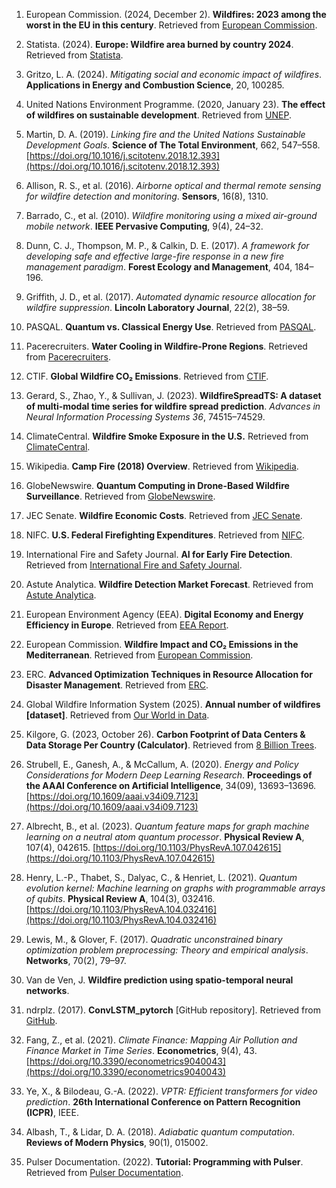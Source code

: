 1. European Commission. (2024, December 2). **Wildfires: 2023 among the worst in the EU in this century**. Retrieved from [European Commission](https://joint-research-centre.ec.europa.eu/jrc-news-and-updates/wildfires-2023-among-worst-eu-century-2024-04-10_en).

2. Statista. (2024). **Europe: Wildfire area burned by country 2024**. Retrieved from [Statista](https://www.statista.com/statistics/1260777/area-burned-by-wildfire-in-european-countries/).

3. Gritzo, L. A. (2024). *Mitigating social and economic impact of wildfires*. **Applications in Energy and Combustion Science**, 20, 100285.

4. United Nations Environment Programme. (2020, January 23). **The effect of wildfires on sustainable development**. Retrieved from [UNEP](https://www.unep.org/news-and-stories/story/effect-wildfires-sustainable-development).

5. Martin, D. A. (2019). *Linking fire and the United Nations Sustainable Development Goals*. **Science of The Total Environment**, 662, 547–558. [https://doi.org/10.1016/j.scitotenv.2018.12.393](https://doi.org/10.1016/j.scitotenv.2018.12.393)

6. Allison, R. S., et al. (2016). *Airborne optical and thermal remote sensing for wildfire detection and monitoring*. **Sensors**, 16(8), 1310.

7. Barrado, C., et al. (2010). *Wildfire monitoring using a mixed air-ground mobile network*. **IEEE Pervasive Computing**, 9(4), 24–32.

8. Dunn, C. J., Thompson, M. P., & Calkin, D. E. (2017). *A framework for developing safe and effective large-fire response in a new fire management paradigm*. **Forest Ecology and Management**, 404, 184–196.

9. Griffith, J. D., et al. (2017). *Automated dynamic resource allocation for wildfire suppression*. **Lincoln Laboratory Journal**, 22(2), 38–59.

10. PASQAL. **Quantum vs. Classical Energy Use**. Retrieved from [PASQAL](https://www.pasqal.com/news/quantum-computing-rethinking-energy-consumption/).

11. Pacerecruiters. **Water Cooling in Wildfire-Prone Regions**. Retrieved from [Pacerecruiters](https://pacerecruiters.com/robotics-engineering-jobs-boston/technology-vs-nature-the-complex-role-of-ai-in-wildfire-control/).

12. CTIF. **Global Wildfire CO₂ Emissions**. Retrieved from [CTIF](https://ctif.org/news/how-much-do-forest-fires-contribute-co2-emissions-depending-area-and-population-density-it-can).

13. Gerard, S., Zhao, Y., & Sullivan, J. (2023). **WildfireSpreadTS: A dataset of multi-modal time series for wildfire spread prediction**. *Advances in Neural Information Processing Systems 36*, 74515–74529.

14. ClimateCentral. **Wildfire Smoke Exposure in the U.S.** Retrieved from [ClimateCentral](https://www.climatecentral.org/graphic/wildfire-smoke-nationwide-health-risk-2023?graphicSet=Annual+average+wildfire+smoke+days&lang=en).

15. Wikipedia. **Camp Fire (2018) Overview**. Retrieved from [Wikipedia](https://en.wikipedia.org/wiki/Camp_Fire_(2018)).

16. GlobeNewswire. **Quantum Computing in Drone-Based Wildfire Surveillance**. Retrieved from [GlobeNewswire](https://www.globenewswire.com/).

17. JEC Senate. **Wildfire Economic Costs**. Retrieved from [JEC Senate](https://www.jec.senate.gov/).

18. NIFC. **U.S. Federal Firefighting Expenditures**. Retrieved from [NIFC](https://www.nifc.gov/fire-information/statistics/suppression-costs).

19. International Fire and Safety Journal. **AI for Early Fire Detection**. Retrieved from [International Fire and Safety Journal](https://internationalfireandsafetyjournal.com/).

20. Astute Analytica. **Wildfire Detection Market Forecast**. Retrieved from [Astute Analytica](https://www.astuteanalytica.com/industry-report/forest-wildfire-detection-system-market).

21. European Environment Agency (EEA). **Digital Economy and Energy Efficiency in Europe**. Retrieved from [EEA Report](https://www.eea.europa.eu/).

22. European Commission. **Wildfire Impact and CO₂ Emissions in the Mediterranean**. Retrieved from [European Commission](https://ec.europa.eu/).

23. ERC. **Advanced Optimization Techniques in Resource Allocation for Disaster Management**. Retrieved from [ERC](https://erc.europa.eu/).

24. Global Wildfire Information System (2025). **Annual number of wildfires [dataset]**. Retrieved from [Our World in Data](https://ourworldindata.org/grapher/annual-number-of-fires).

25. Kilgore, G. (2023, October 26). **Carbon Footprint of Data Centers & Data Storage Per Country (Calculator)**. Retrieved from [8 Billion Trees](https://8billiontrees.com/carbon-offsets-credits/carbon-ecological-footprint-calculators/carbon-footprint-of-data-centers/).

26. Strubell, E., Ganesh, A., & McCallum, A. (2020). *Energy and Policy Considerations for Modern Deep Learning Research*. **Proceedings of the AAAI Conference on Artificial Intelligence**, 34(09), 13693–13696. [https://doi.org/10.1609/aaai.v34i09.7123](https://doi.org/10.1609/aaai.v34i09.7123)

27. Albrecht, B., et al. (2023). *Quantum feature maps for graph machine learning on a neutral atom quantum processor*. **Physical Review A**, 107(4), 042615. [https://doi.org/10.1103/PhysRevA.107.042615](https://doi.org/10.1103/PhysRevA.107.042615)

28. Henry, L.-P., Thabet, S., Dalyac, C., & Henriet, L. (2021). *Quantum evolution kernel: Machine learning on graphs with programmable arrays of qubits*. **Physical Review A**, 104(3), 032416. [https://doi.org/10.1103/PhysRevA.104.032416](https://doi.org/10.1103/PhysRevA.104.032416)

29. Lewis, M., & Glover, F. (2017). *Quadratic unconstrained binary optimization problem preprocessing: Theory and empirical analysis*. **Networks**, 70(2), 79–97.

30. Van de Ven, J. **Wildfire prediction using spatio-temporal neural networks**.

31. ndrplz. (2017). **ConvLSTM_pytorch** [GitHub repository]. Retrieved from [GitHub](https://github.com/ndrplz/ConvLSTM_pytorch).

32. Fang, Z., et al. (2021). *Climate Finance: Mapping Air Pollution and Finance Market in Time Series*. **Econometrics**, 9(4), 43. [https://doi.org/10.3390/econometrics9040043](https://doi.org/10.3390/econometrics9040043)

33. Ye, X., & Bilodeau, G.-A. (2022). *VPTR: Efficient transformers for video prediction*. **26th International Conference on Pattern Recognition (ICPR)**, IEEE.

34. Albash, T., & Lidar, D. A. (2018). *Adiabatic quantum computation*. **Reviews of Modern Physics**, 90(1), 015002.

35. Pulser Documentation. (2022). **Tutorial: Programming with Pulser**. Retrieved from [Pulser Documentation](https://pulser.readthedocs.io/en/stable/tutorials/creating.html).
